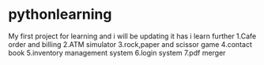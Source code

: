 # pythonlearning
My first project for learning and i will be updating it has i learn further
1.Cafe order and billing
2.ATM simulator
3.rock,paper and scissor game
4.contact book
5.inventory management system
6.login system
7.pdf merger
